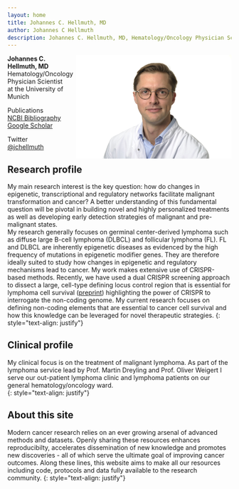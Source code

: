 ```yaml
---
layout: home
title: Johannes C. Hellmuth, MD 
author: Johannes C Hellmuth
description: Johannes C. Hellmuth, MD, Hematology/Oncology Physician Scientist at the University of Munich focusing on Non-Hodgking Lymphoma (NHL), the role of the non-coding genome, epigenetics and transcription factors in lymphoid cancer biology. This website includes my research and clinical background, publications, code examples and tutorials.
---
```


<img style="float: right; width: 350px" src="images/jchellmuth_clinical.jpeg" alt="Dr. med. J.C. Hellmuth">

**Johannes C. Hellmuth, MD** <br>
Hematology/Oncology Physician Scientist<br>
at the University of Munich<br>

Publications<br>
[NCBI Bibliography](https://www.ncbi.nlm.nih.gov/myncbi/1pUmA1takio5y/bibliography/public/)<br>
[Google Scholar](https://scholar.google.com/citations?hl=de&user=voIBaRUAAAAJ)<br>

Twitter<br>
[@jchellmuth](http://twitter.com/jchellmuth)
<br>

## Research profile
My main research interest is the key question: how do changes in epigenetic, transcriptional and regulatory networks facilitate malignant transformation and cancer? A better understanding of this fundamental question will be pivotal in building novel and highly personalized treatments as well as developing early detection strategies of malignant and pre-malignant states.<br>
My research generally focuses on germinal center-derived lymphoma such as diffuse large B-cell lymphoma (DLBCL) and follicular lymphoma (FL). FL and DLBCL are inherently epigenetic diseases as evidenced by the high frequency of mutations in epigenetic modifier genes. They are therefore ideally suited to study how changes in epigenetic and regulatory mechanisms lead to cancer. My work makes extensive use of CRISPR-based methods. Recently, we have used a dual CRISPR screening approach to dissect a large, cell-type defining locus control region that is essential for lymphoma cell survival ([preprint](https://www.ncbi.nlm.nih.gov/pubmed/31723990/)) highlighting the power of CRISPR to interrogate the non-coding genome. My current research focuses on defining non-coding elements that are essential to cancer cell survival and how this knowledge can be leveraged for novel therapeutic strategies.
{: style="text-align: justify"}

## Clinical profile
My clinical focus is on the treatment of malignant lymphoma. As part of the lymphoma service lead by Prof. Martin Dreyling and Prof. Oliver Weigert I serve our out-patient lymphoma clinic and lymphoma patients on our general hematology/oncology ward.<br>
{: style="text-align: justify"}

## About this site
Modern cancer research relies on an ever growing arsenal of advanced methods and datasets. Openly sharing these resources enhances reproducibilty, accelerates dissemination of new knowledge and promotes new discoveries - all of which serve the ultimate goal of improving cancer outcomes.
Along these lines, this website aims to make all our resources including code, protocols and data fully available to the research community.
{: style="text-align: justify"}
